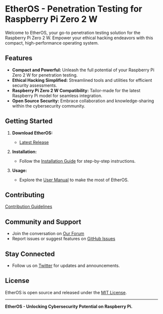 # EtherOS - Penetration Testing for Raspberry Pi Zero 2 W

Welcome to EtherOS, your go-to penetration testing solution for the Raspberry Pi Zero 2 W. Empower your ethical hacking endeavors with this compact, high-performance operating system.

## Features

- **Compact and Powerful:** Unleash the full potential of your Raspberry Pi Zero 2 W for penetration testing.
- **Ethical Hacking Simplified:** Streamlined tools and utilities for efficient security assessments.
- **Raspberry Pi Zero 2 W Compatibility:** Tailor-made for the latest Raspberry Pi model for seamless integration.
- **Open Source Security:** Embrace collaboration and knowledge-sharing within the cybersecurity community.

## Getting Started

1. **Download EtherOS:**
   - [Latest Release](#)

2. **Installation:**
   - Follow the [Installation Guide](docs/installation.md) for step-by-step instructions.

3. **Usage:**
   - Explore the [User Manual](docs/user-manual.md) to make the most of EtherOS.

## Contributing

[Contribution Guidelines](https://github.com/Perke000/PerkeCode#contributors)

## Community and Support

- Join the conversation on [Our Forum](#)
- Report issues or suggest features on [GitHub Issues](https://github.com/YourUsername/EtherOS/issues)

## Stay Connected

- Follow us on [Twitter](#) for updates and announcements.

## License

EtherOS is open source and released under the [MIT License](LICENSE.md).

---

**EtherOS - Unlocking Cybersecurity Potential on Raspberry Pi.**
